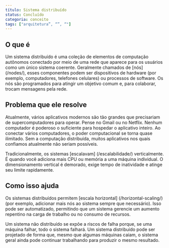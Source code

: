 ```yaml
---
título: Sistema distribuído
status: Concluído
categoria: conceito
tags: ["arquitetura”, “”, “"]
---
```


## O que é

Um sistema distribuído é uma coleção de elementos de computação autônomos 
conectado por meio de uma rede que aparece para os usuários como um único sistema coerente. 
Geralmente chamados de [nós] (/nodes/), esses componentes podem ser dispositivos de hardware (por exemplo, computadores, telefones celulares) ou processos de software. 
Os nós são programados para atingir um objetivo comum e, para colaborar, trocam mensagens pela rede. 

## Problema que ele resolve

Atualmente, vários aplicativos modernos são tão grandes que precisariam de supercomputadores para operar. 
Pense no Gmail ou no Netflix. Nenhum computador é poderoso o suficiente para hospedar o aplicativo inteiro. 
Ao conectar vários computadores, o poder computacional se torna quase ilimitado. 
Sem a computação distribuída, muitos aplicativos nos quais confiamos atualmente não seriam possíveis. 

Tradicionalmente, os sistemas [escalavam] (/escalabilidade/) verticalmente. 
É quando você adiciona mais CPU ou memória a uma máquina individual. 
O dimensionamento vertical é demorado, exige tempo de inatividade e atinge seu limite rapidamente. 

## Como isso ajuda

Os sistemas distribuídos permitem [escala horizontal] (/horizontal-scaling/) (por exemplo, adicionar mais nós ao sistema sempre que necessário). 
Isso pode ser automatizado, permitindo que um sistema gerencie um aumento repentino na carga de trabalho ou no consumo de recursos. 

Um sistema não distribuído se expõe a riscos de falha porque, se uma máquina falhar, todo o sistema falhará. 
Um sistema distribuído pode ser projetado de forma que, 
mesmo que algumas máquinas caiam, o sistema geral ainda pode continuar trabalhando para produzir o mesmo resultado.
